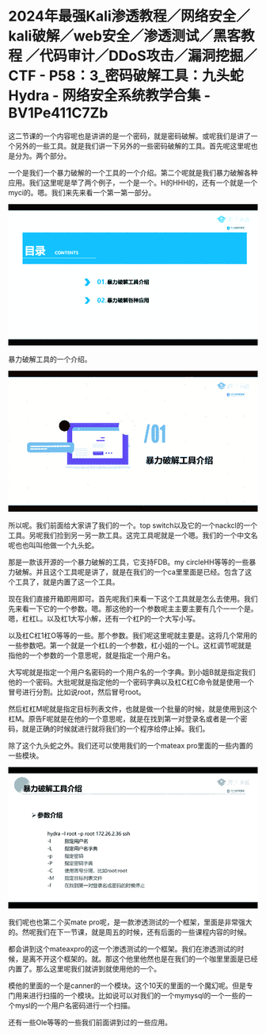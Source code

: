 # 2024年最强Kali渗透教程／网络安全／kali破解／web安全／渗透测试／黑客教程 ／代码审计／DDoS攻击／漏洞挖掘／CTF - P58：3_密码破解工具：九头蛇Hydra - 网络安全系统教学合集 - BV1Pe411C7Zb

这二节课的一个内容呢也是讲讲的是一个密码，就是密码破解。或呢我们是讲了一个另外的一些工具。就是我们讲一下另外的一些密码破解的工具。首先呢这里呢也是分为。两个部分。

一个是我们一个暴力破解的一个工具的一个介绍。第二个呢就是我们暴力破解各种应用。我们这里呢是举了两个例子，一个是一个。H的HHH的，还有一个就是一个myci的。嗯。我们来先来看一个第一第一部分。



![](img/5f92dec8cba9bc3dcd3d4198a5b2ab6e_1.png)

暴力破解工具的一个介绍。

![](img/5f92dec8cba9bc3dcd3d4198a5b2ab6e_3.png)

所以呢。我们前面给大家讲了我们的一个。top switch以及它的一个nackcl的一个工具。另呢我们捡到另一另一款工具。这完工具呢就是一个嗯。我们的一个中文名呢也也叫叫他做一个九头蛇。

那是一款该开源的一个暴力破解的工具，它支持FDB。my circleHH等等的一些暴力破解。并且这个工具呢是讲了，就是在我们的一个ca里里面是已经。包含了这个工具了，就是内置了这一个工具。

现在我们直接开箱即用即可。首先呢我们来看一下这个工具就是怎么去使用。我们先来看一下它的一个参数。嗯。那这他的一个参数呢主主要主要有几个一一个是。嗯，杠杠L。以及杠1大写小解，还有一个杠P的一个大写小写。

以及杠C杠1杠O等等的一些。那个参数。我们呢这里呢就主要是。这将几个常用的一些参数吧。第一个就是一个杠L的一个参数，杠小姐的一个L。这杠调节呢就是指他的一个参数的一个意思呢，就是指定一个用户名。

大写呢就是指定一个用户名密码的一个用户名的一个字典。到小姐B就是指定我们他的一个密码。大批呢就是指定他的一个密码字典以及杠C杠C命令就是使用一个冒号进行分割。比如说root，然后冒号root。

然后杠杠M呢就是指定目标列表文件，也就是做一个批量的时候，就是使用到这个杠M。原告F呢就是在他的一个意思呢，就是在找到第一对登录名或者是一个密码，就是正确的时候就进行就将我们的一个程序给停止掉。我们。

除了这个九头蛇之外。我们还可以使用我们的一个mateax pro里面的一些内置的一些模块。

![](img/5f92dec8cba9bc3dcd3d4198a5b2ab6e_5.png)

我们呢也也第二个买mate pro呢，是一款渗透测试的一个框架，里面是非常强大的。然呢我们在下一节课，就是周五的时候，还有后面的一些课程内容的时候。

都会讲到这个mateaxpro的这一个渗透测试的一个框架。我们在渗透测试的时候，是离不开这个框架的。就。那这个他里他然也是在我们的一个咖里里面是已经内置了。那么这里呢我们就讲到就使用他的一个。

模他的里面的一个是canner的一个模块。这个10天的里面的一个魔幻呢。但是专门用来进行扫描的一个模块。比如说可以对我们的一个mymysql的一个一些的一个mysl的一个用户名密码进行一个扫描。

还有一些Ole等等的一些我们前面讲到过的一些应用。